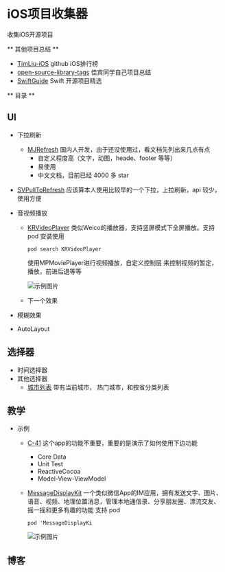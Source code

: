 # iOS项目收集器
收集iOS开源项目

** 其他项目总结 **
- [TimLiu-iOS](https://github.com/Tim9Liu9/TimLiu-iOS#%E4%B8%8B%E6%8B%89%E5%88%B7%E6%96%B0) github iOS排行榜
- [open-source-library-tags](https://github.com/superleexpert/open-source-library-tags) 佳宾同学自己项目总结
- [SwiftGuide](https://github.com/ipader/SwiftGuide/blob/master/Featured.md) Swift 开源项目精选


** 目录 **

## UI
- 下拉刷新

  * [MJRefresh](https://github.com/CoderMJLee/MJRefresh#%E4%B8%8A%E6%8B%89%E5%88%B7%E6%96%B007-%E8%87%AA%E5%8A%A8%E5%9B%9E%E5%BC%B9%E7%9A%84%E4%B8%8A%E6%8B%8901) 国内人开发，由于还没使用过，看文档先列出来几点有点
     * 自定义程度高（文字，动图，heade、footer 等等）
     * 易使用
     * 中文文档，目前已经 4000 多 star

 * [SVPullToRefresh](https://github.com/samvermette/SVPullToRefresh) 应该算本人使用比较早的一个下拉，上拉刷新，api 较少，使用方便

- 音视频播放
  * [KRVideoPlayer](https://github.com/36Kr-Mobile/KRVideoPlayer)
  类似Weico的播放器，支持竖屏模式下全屏播放。支持 pod 安装使用
      ``` shell
      pod search KRVideoPlayer
      ```
      使用MPMoviePlayer进行视频播放，自定义控制层 来控制视频的暂定，播放，前进后退等等

      ![示例图片](https://github.com/36Kr-Mobile/KRVideoPlayer/blob/master/kr_player.gif  "示例图片")
  * 下一个效果

- 模糊效果
- AutoLayout

## 选择器
- 时间选择器
- 其他选择器
  * [城市列表](https://github.com/CharlinFeng/CFCityPickerVC) 带有当前城市，
  热门城市，和按省分类列表

## 教学
- 示例
  * [C-41](https://github.com/ashfurrow/C-41/tree/82d9359a0210b8722c48816b6914d109a2009bcc)   这个app的功能不重要，重要的是演示了如何使用下边功能
    * Core Data
    * Unit Test
    * ReactiveCocoa
    * Model-View-ViewModel
  * [MessageDisplayKit](https://github.com/xhzengAIB/MessageDisplayKit)
    一个类似微信App的IM应用，拥有发送文字、图片、语音、视频、地理位置消息，管理本地通信录、分享朋友圈、漂流交友、摇一摇和更多有趣的功能
    支持 pod
    ``` CocoaPods
    pod 'MessageDisplayKi
    ```
    
    ![示例图片](https://github.com/xhzengAIB/LearnEnglish/raw/master/Screenshots/MessageDisplayKit.gif "图片")

## 博客
